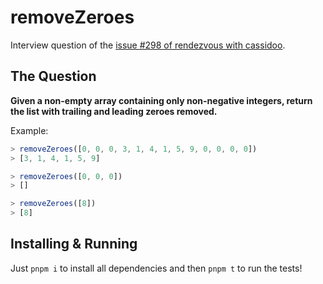 # removeZeroes

Interview question of the [issue #298 of rendezvous with cassidoo](https://buttondown.email/cassidoo/archive/5528/).

## The Question

**Given a non-empty array containing only non-negative integers, return the list with trailing and leading zeroes removed.**

Example:
```js
> removeZeroes([0, 0, 0, 3, 1, 4, 1, 5, 9, 0, 0, 0, 0])
> [3, 1, 4, 1, 5, 9]

> removeZeroes([0, 0, 0])
> []

> removeZeroes([8])
> [8]
```

## Installing & Running

Just `pnpm i` to install all dependencies and then `pnpm t` to run the tests!
